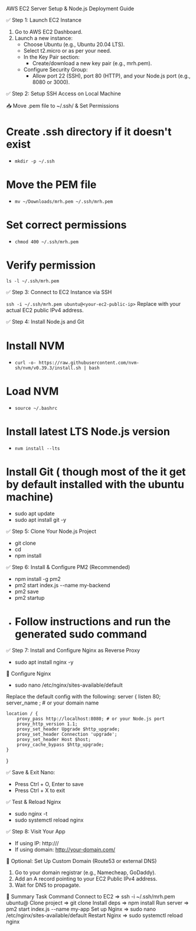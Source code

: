 AWS EC2 Server Setup & Node.js Deployment Guide

✅ Step 1: Launch EC2 Instance
1. Go to AWS EC2 Dashboard.
2. Launch a new instance:
    * Choose Ubuntu (e.g., Ubuntu 20.04 LTS).
    * Select t2.micro or as per your need.
    * In the Key Pair section:
        * Create/download a new key pair (e.g., mrh.pem).
    * Configure Security Group:
        * Allow port 22 (SSH), port 80 (HTTP), and your Node.js port (e.g., 8080 or 3000).

✅ Step 2: Setup SSH Access on Local Machine

📥 Move .pem file to ~/.ssh/ & Set Permissions

# Create .ssh directory if it doesn't exist
- `mkdir -p ~/.ssh`

# Move the PEM file
- `mv ~/Downloads/mrh.pem ~/.ssh/mrh.pem`

# Set correct permissions
- `chmod 400 ~/.ssh/mrh.pem`

# Verify permission
`ls -l ~/.ssh/mrh.pem`

✅ Step 3: Connect to EC2 Instance via SSH

`ssh -i ~/.ssh/mrh.pem ubuntu@<your-ec2-public-ip>`
Replace <your-ec2-public-ip> with your actual EC2 public IPv4 address.

✅ Step 4: Install Node.js and Git
# Install NVM
- `curl -o- https://raw.githubusercontent.com/nvm-sh/nvm/v0.39.3/install.sh | bash`

# Load NVM
- `source ~/.bashrc`

# Install latest LTS Node.js version
- `nvm install --lts`

# Install Git ( though most of the it get by default installed with the ubuntu machine)
- sudo apt update
- sudo apt install git -y

✅ Step 5: Clone Your Node.js Project
- git clone <your-repository-url>
- cd <project-folder>
- npm install

✅ Step 6: Install & Configure PM2 (Recommended)
- npm install -g pm2
- pm2 start index.js --name my-backend
- pm2 save
- pm2 startup
- # Follow instructions and run the generated sudo command

✅ Step 7: Install and Configure Nginx as Reverse Proxy
- sudo apt install nginx -y

📂 Configure Nginx
- sudo nano /etc/nginx/sites-available/default

Replace the default config with the following:
server {
    listen 80;
    server_name <your-ec2-public-ip>; # or your domain name

    location / {
        proxy_pass http://localhost:8080; # or your Node.js port
        proxy_http_version 1.1;
        proxy_set_header Upgrade $http_upgrade;
        proxy_set_header Connection 'upgrade';
        proxy_set_header Host $host;
        proxy_cache_bypass $http_upgrade;
    }
}


✅ Save & Exit Nano:
- Press Ctrl + O, Enter to save
- Press Ctrl + X to exit

✅ Test & Reload Nginx
- sudo nginx -t
- sudo systemctl reload nginx


✅ Step 8: Visit Your App
* If using IP: http://<your-ec2-public-ip>/
* If using domain: http://your-domain.com/

📌 Optional: Set Up Custom Domain (Route53 or external DNS)
1. Go to your domain registrar (e.g., Namecheap, GoDaddy).
2. Add an A record pointing to your EC2 Public IPv4 address.
3. Wait for DNS to propagate.


🧠 Summary
Task	Command
Connect to EC2 =>	ssh -i ~/.ssh/mrh.pem ubuntu@<ip>
Clone project =>	git clone <repo>
Install deps =>	npm install
Run server =>	pm2 start index.js --name my-app
Set up Nginx =>	sudo nano /etc/nginx/sites-available/default
Restart Nginx =>	sudo systemctl reload nginx
